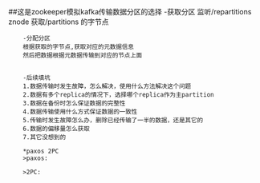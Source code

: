 ##这是zookeeper模拟kafka传输数据分区的选择
        -获取分区
        监听/repartitions znode
        获取/partitions 的字节点

        -分配分区
        根据获取的字节点,获取对应的元数据信息
        然后把数据根据元数据传输到对应的节点上面


        -后续填坑
        1.数据传输时发生故障，怎么解决，使用什么方法解决这个问题
        2.数据有多个replica的情况下，选择哪个replica作为主partition
        3.数据在备份时怎么保证数据的完整性
        4.数据传输使用什么方式保证数据的一致性
        5.传输时发生故障怎么办，删除已经传输了一半的数据，还是其它的
        6.数据的偏移量怎么获取
        7.其它没想到的

        *paxos 2PC
        >paxos:

        >2PC: